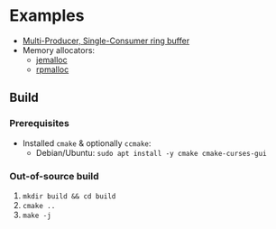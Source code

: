 # Examples
* [Multi-Producer, Single-Consumer ring buffer](./mpsc_rb_demo.c)
* Memory allocators:
  * [jemalloc](memory_allocators/jemalloc)
  * [rpmalloc](memory_allocators/rpmalloc)

## Build
### Prerequisites
* Installed `cmake` & optionally `ccmake`:
  * Debian/Ubuntu: `sudo apt install -y cmake cmake-curses-gui`

### Out-of-source build
1. `mkdir build && cd build`
2. `cmake ..`
3. `make -j`
